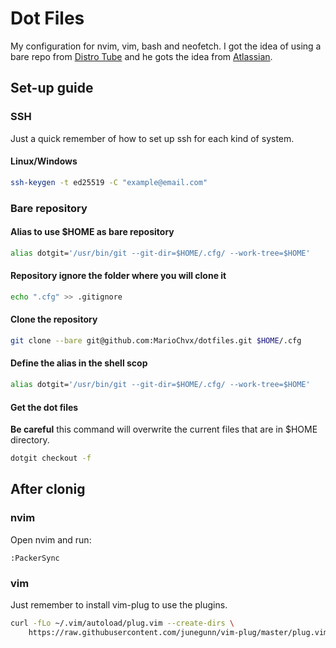 # Dot Files

My configuration for nvim, vim, bash and neofetch. I got the idea of using a bare repo from [Distro Tube](https://www.youtube.com/channel/UCVls1GmFKf6WlTraIb_IaJg) and he gots the idea from [Atlassian](https://www.atlassian.com/git/tutorials/dotfiles).

## Set-up guide

### SSH

Just a quick remember of how to set up ssh for each kind of system.

#### Linux/Windows

```bash
ssh-keygen -t ed25519 -C "example@email.com"
```

### Bare repository

#### Alias to use $HOME as bare repository

```bash
alias dotgit='/usr/bin/git --git-dir=$HOME/.cfg/ --work-tree=$HOME'
```

#### Repository ignore the folder where you will clone it

```bash
echo ".cfg" >> .gitignore
```

#### Clone the repository

```bash
git clone --bare git@github.com:MarioChvx/dotfiles.git $HOME/.cfg
```

#### Define the alias in the shell scop

```bash
alias dotgit='/usr/bin/git --git-dir=$HOME/.cfg/ --work-tree=$HOME'
```

#### Get the dot files

**Be careful** this command will overwrite the current files that are in $HOME directory.

```bash
dotgit checkout -f
```
## After clonig

### nvim

Open nvim and run:

```nvim
:PackerSync
```

### vim

Just remember to install vim-plug to use the plugins.

```bash
curl -fLo ~/.vim/autoload/plug.vim --create-dirs \
    https://raw.githubusercontent.com/junegunn/vim-plug/master/plug.vim
```

